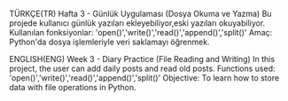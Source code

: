 TÜRKÇE(TR)
Hafta 3 - Günlük Uygulaması (Dosya Okuma ve Yazma)
Bu projede kullanıcı günlük yazıları ekleyebiliyor,eski yazıları okuyabiliyor.
Kullanılan fonksiyonlar: 'open()','write()','read()','append()','split()'
Amaç: Python'da dosya işlemleriyle veri saklamayı öğrenmek.

ENGLISH(ENG)
Week 3 - Diary Practice (File Reading and Writing)
In this project, the user can add daily posts and read old posts.
Functions used: 'open()','write()','read()','append()','split()'
Objective: To learn how to store data with file operations in Python.
